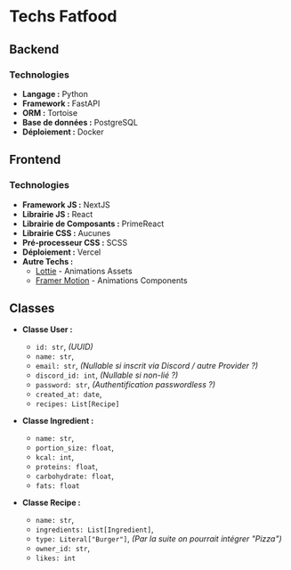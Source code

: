# Techs Fatfood

## Backend

### Technologies

- **Langage :** Python
- **Framework :** FastAPI
- **ORM :** Tortoise
- **Base de données :** PostgreSQL
- **Déploiement :** Docker

## Frontend

### Technologies

- **Framework JS :** NextJS
- **Librairie JS :** React
- **Librairie de Composants :** PrimeReact
- **Librairie CSS :** Aucunes
- **Pré-processeur CSS :** SCSS
- **Déploiement :** Vercel
- **Autre Techs :**
  - [Lottie](https://lottiefiles.com/) - Animations Assets
  - [Framer Motion](https://www.framer.com/motion) - Animations Components

## Classes

- **Classe User :**
  - `id: str`, *(UUID)*
  - `name: str`,
  - `email: str`, *(Nullable si inscrit via Discord / autre Provider ?)*
  - `discord_id: int`, *(Nullable si non-lié ?)*
  - `password: str`, *(Authentification passwordless ?)*
  - `created_at: date`,
  - `recipes: List[Recipe]`

- **Classe Ingredient :**
  - `name: str`,
  - `portion_size: float`,
  - `kcal: int`,
  - `proteins: float`,
  - `carbohydrate: float`,
  - `fats: float`

- **Classe Recipe :**
  - `name: str`,
  - `ingredients: List[Ingredient]`,
  - `type: Literal["Burger"]`, *(Par la suite on pourrait intégrer "Pizza")*
  - `owner_id: str`,
  - `likes: int`